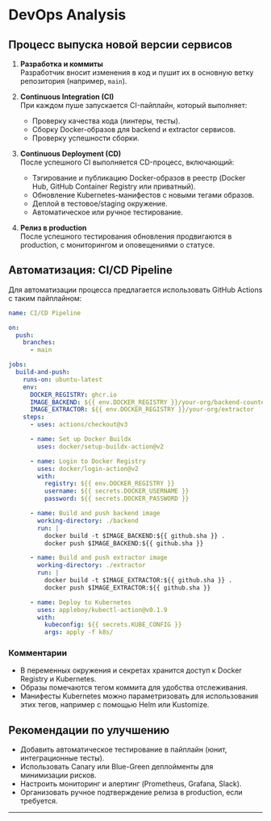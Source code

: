
# DevOps Analysis

## Процесс выпуска новой версии сервисов

1. **Разработка и коммиты**  
   Разработчик вносит изменения в код и пушит их в основную ветку репозитория (например, `main`).

2. **Continuous Integration (CI)**  
   При каждом пуше запускается CI-пайплайн, который выполняет:  
   - Проверку качества кода (линтеры, тесты).  
   - Сборку Docker-образов для backend и extractor сервисов.  
   - Проверку успешности сборки.

3. **Continuous Deployment (CD)**  
   После успешного CI выполняется CD-процесс, включающий:  
   - Тэгирование и публикацию Docker-образов в реестр (Docker Hub, GitHub Container Registry или приватный).  
   - Обновление Kubernetes-манифестов с новыми тегами образов.  
   - Деплой в тестовое/staging окружение.  
   - Автоматическое или ручное тестирование.

4. **Релиз в production**  
   После успешного тестирования обновления продвигаются в production, с мониторингом и оповещениями о статусе.

## Автоматизация: CI/CD Pipeline

Для автоматизации процесса предлагается использовать GitHub Actions с таким пайплайном:

```yaml
name: CI/CD Pipeline

on:
  push:
    branches:
      - main

jobs:
  build-and-push:
    runs-on: ubuntu-latest
    env:
      DOCKER_REGISTRY: ghcr.io
      IMAGE_BACKEND: ${{ env.DOCKER_REGISTRY }}/your-org/backend-counter
      IMAGE_EXTRACTOR: ${{ env.DOCKER_REGISTRY }}/your-org/extractor
    steps:
      - uses: actions/checkout@v3

      - name: Set up Docker Buildx
        uses: docker/setup-buildx-action@v2

      - name: Login to Docker Registry
        uses: docker/login-action@v2
        with:
          registry: ${{ env.DOCKER_REGISTRY }}
          username: ${{ secrets.DOCKER_USERNAME }}
          password: ${{ secrets.DOCKER_PASSWORD }}

      - name: Build and push backend image
        working-directory: ./backend
        run: |
          docker build -t $IMAGE_BACKEND:${{ github.sha }} .
          docker push $IMAGE_BACKEND:${{ github.sha }}

      - name: Build and push extractor image
        working-directory: ./extractor
        run: |
          docker build -t $IMAGE_EXTRACTOR:${{ github.sha }} .
          docker push $IMAGE_EXTRACTOR:${{ github.sha }}

      - name: Deploy to Kubernetes
        uses: appleboy/kubectl-action@v0.1.9
        with:
          kubeconfig: ${{ secrets.KUBE_CONFIG }}
          args: apply -f k8s/
```

### Комментарии

- В переменных окружения и секретах хранится доступ к Docker Registry и Kubernetes.  
- Образы помечаются тегом коммита для удобства отслеживания.  
- Манифесты Kubernetes можно параметризовать для использования этих тегов, например с помощью Helm или Kustomize.

## Рекомендации по улучшению

- Добавить автоматическое тестирование в пайплайн (юнит, интеграционные тесты).  
- Использовать Canary или Blue-Green деплойменты для минимизации рисков.  
- Настроить мониторинг и алертинг (Prometheus, Grafana, Slack).  
- Организовать ручное подтверждение релиза в production, если требуется.

---
